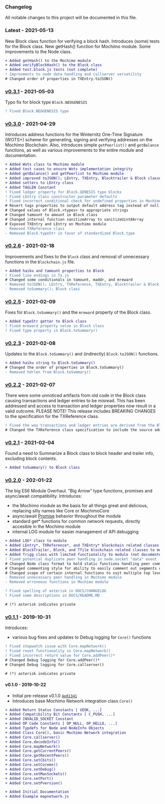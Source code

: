 ### Changelog

All notable changes to this project will be documented in this file.

### Latest - 2021-05-13

New Block class function for verifying a block hash. Introduces (some) tests for the Block class. New getHash() function for Mochimo module. Some improvements to the Node class.

```diff
+ Added getHash() to the Mochimo module
+ Added verifyBlockHash() to the Block class
+ Added test.block.js tests (not complete)
! Improvments to node data handling and callserver versatility
# Changed order of properties in TXEntry.toJSON()
```

### [v0.3.1](https://github.com/chrisdigity/mochimo-nodejs/releases/tag/v0.3.1) - 2021-05-03

Typo fix for block type `Block.NEOGENESIS`

```diff
! Fixed Block.NEOGENESIS typo
```

### [v0.3.0](https://github.com/chrisdigity/mochimo-nodejs/releases/tag/v0.3.0) - 2021-04-29

Introduces address functions for the Winternitz One-Time Signature (WOTS+) scheme for generating, signing and verifying addresses on the Mochimo Blockchain. Also, introduces simple `getPeerlist()` and `getBalance` functions, as well as various improvements to the entire module and documentation.

```diff
+ Added Wots class to Mochimo module
+ Added test cases to ensure Wots implementation integrity
+ Added getBalance() and getPeerlist to Mochimo module
+ Added improved toJSON(); LEntry, TXEntry, Blocktrailer & Block classes
+ Added setters to LEntry class
+ Added TAGLEN Constant
! Fixed ledger property for Block.GENESIS type blocks
! Fixed LEntry class constructor parameter defaults
! Fixed incorrect conditional check for undefined properties in Mochimo
# Revert tags properties to output default address tag instead of null
# Changed values of Block.<types> to appropriate strings
# Changed tamount to amount in Block class
# Changed internal function sanitizeArray to sanitizeUint8Array
# Exposed TXEntry and LEntry on Mochimo module
- Removed TXReference class
- Removed Block.typeStr in favor of standardized Block.type
```

### [v0.2.6](https://github.com/chrisdigity/mochimo-nodejs/releases/tag/v0.2.6) - 2021-02-18

Improvements and fixes to the `Block` class and removal of unnecessary functions in the `Blockchain.js` file.

```diff
+ Added haiku and tamount properties to Block
! Fixed line endings in Tx.js
# Changed some conditionals in tamount, maddr, and mreward
- Removed toJSON(); LEntry, TXReference, TXEntry, Blocktrailer & Block classes
- Removed toSummary(); Block class
```

### [v0.2.5](https://github.com/chrisdigity/mochimo-nodejs/releases/tag/v0.2.5) - 2021-02-09

Fixes for `Block.toSummary()` and the `mreward` property of the Block class.

```diff
+ Added typeStr getter to Block class
! Fixed mreward property value in Block class
! Fixed type property in Block.toSummary()
```

### [v0.2.3](https://github.com/chrisdigity/mochimo-nodejs/releases/tag/v0.2.3) - 2021-02-08

Updates to the `Block.toSummary()` and (indirectly) `Block.toJSON()` functions.

```diff
+ Added haiku string to Block.toSummary()
# Changed the order of properties in Block.toSummary()
- Removed hdrlen from Block.toSummary()
```

### [v0.2.2](https://github.com/chrisdigity/mochimo-nodejs/releases/tag/v0.2.2) - 2021-02-07

There were some unnoticed artifacts from old code in the Block class causing
transactions and ledger entries to be misread. This has been addressed and
access to transaction and ledger properties now result in a valid outcome.
PLEASE NOTE! This release includes BREAKING CHANGES to the specification for the TXReference class.

```diff
! Fixed the way transactions and ledger entries are derived from the Block class
# Changed the TXReference class specification to include the source address
```

### [v0.2.1](https://github.com/chrisdigity/mochimo-nodejs/releases/tag/v0.2.1) - 2021-02-04

Found a need to Summarize a Block class to block header and trailer info, excluding block contents.

```diff
+ Added toSummary() to Block class
```

### [v0.2.0](https://github.com/chrisdigity/mochimo-nodejs/releases/tag/v0.2.0) - 202-01-22

The big ES6 Module Overhaul. "Big Arrow" type functions, promises and async/await compatibility.
Introduces:
- the Mochimo module as the basis for all things great and delicious, replacing silly names like Core or MochimoCore
- async/await [Promise](https://developer.mozilla.org/en-US/docs/Web/JavaScript/Reference/Global_Objects/Promise) behavior throughout the module
- standard get&ast; functions for common network requests, directly accesible in the Mochimo module
- internal LOG module for easier management of API debugging

```diff
+ Added LOG* class to module
+ Added LEntry*, TXReference*, and TXEntry* blockchain related classes to module
+ Added BlockTrailer, Block, and Tfile blockchain related classes to module
+ Added Trigg class with limited functionality to module (not documented)
! Fixed potential duplicate peer handling in node.socket "data" event
# Changed Node class format to hold static functions handling peer communication
# Changed commenting style for ability to easily comment out segments of code
# Changed scope of certain internal functions to suit multiple top level classes
- Removed unnecessary peer handling in Mochimo module
- Removed erroneous functions in Mochimo module

! Fixed spelling of asterisk in DOCS/CHANGELOG
! Fixed some descriptions in DOCS/README.MD

# (*) asterisk indicates private
```

### [v0.1.1](https://github.com/chrisdigity/mochimo-nodejs/releases/tag/v0.1.1) - 2019-10-31

Introduces:
- various bug fixes and updates to Debug logging for `Core()` functions

```diff
! Fixed stopwatch issue with Core.mapNetwork()
! Fixed reset functionality in Core.mapNetwork()
! Fixed incorrect return value for Core.addPeer()*
# Changed Debug logging for Core.addPeer()*
# Changed Debug logging for Core.callserver()

# (*) asterisk indicates private
```

#### v0.1.0 - 2019-10-22

- Initial pre-release v0.1.0 [`4e81341`](https://github.com/chrisdigity/mochimo-nodejs/commit/4e8134110e06f450348e82ec00c321e4461ce244)
- Introduces base Mochimo Network integration class `Core()`

```diff
+ Added Return Status Constants [ VEOK, ...]
+ Added Compatibility Bit Constants [ C_PUSH, ...]
+ Added INVALID_SOCKET Constant
+ Added OP Code Constants [ OP_NULL, OP_HELLO, ...]
+ Added Typdefs for Node and NodeInfo Objects
+ Added Class Core(), basic Mochimo Network integration
+ Added Core.callserver()
+ Added Core.decodeInfo()
+ Added Core.mapNetwork()
+ Added Core.getCurrentPeers()
+ Added Core.getRecentPeers()
+ Added Core.setCbits()
+ Added Core.setCorems()
+ Added Core.setDebug()
+ Added Core.setMaxSockets()
+ Added Core.setPort()
+ Added Core.setPversion()

+ Added Initial Documentation
+ Added Example mapnetwork.js
```
